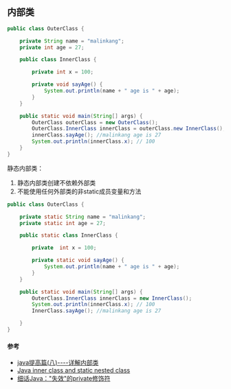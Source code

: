 ## 内部类

```java
public class OuterClass {

    private String name = "malinkang";
    private int age = 27;

    public class InnerClass {

        private int x = 100;

        private void sayAge() {
            System.out.println(name + " age is " + age);
        }
    }

    public static void main(String[] args) {
        OuterClass outerClass = new OuterClass();
        OuterClass.InnerClass innerClass = outerClass.new InnerClass();
        innerClass.sayAge(); //malinkang age is 27
        System.out.println(innerClass.x); // 100
    }
}

```

静态内部类：

1. 静态内部类创建不依赖外部类
2. 不能使用任何外部类的非static成员变量和方法

```java
public class OuterClass {

    private static String name = "malinkang";
    private static int age = 27;

    public static class InnerClass {

        private  int x = 100;

        private static void sayAge() {
            System.out.println(name + " age is " + age);
        }
    }

    public static void main(String[] args) {
        OuterClass.InnerClass innerClass = new InnerClass();
        System.out.println(innerClass.x); // 100
        InnerClass.sayAge(); //malinkang age is 27

    }
}

```

#### 参考

* [java提高篇(八)----详解内部类](http://www.cnblogs.com/chenssy/p/3388487.html)
* [Java inner class and static nested class](http://stackoverflow.com/questions/70324/java-inner-class-and-static-nested-class)
* [细话Java："失效"的private修饰符](http://droidyue.com/blog/2014/10/02/the-private-modifier-in-java/?droid_refer=ninki_posts)